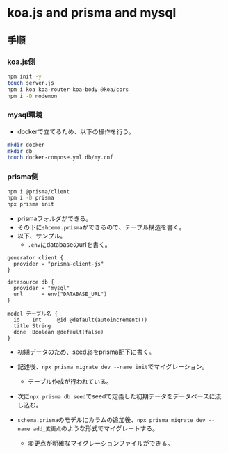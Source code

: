 # koa.js and prisma and mysql

## 手順

### koa.js側

```bash
npm init -y
touch server.js
npm i koa koa-router koa-body @koa/cors
npm i -D nodemon
```

### mysql環境
- dockerで立てるため、以下の操作を行う。

```bash
mkdir docker
mkdir db
touch docker-compose.yml db/my.cnf
```

### prisma側

```bash
npm i @prisma/client
npm i -D prisma
npx prisma init
```

- prismaフォルダができる。
- その下に`shcema.prisma`ができるので、テーブル構造を書く。
- 以下、サンプル。
  - `.env`にdatabaseのurlを書く。

```prisma
generator client {
  provider = "prisma-client-js"
}

datasource db {
  provider = "mysql"
  url      = env("DATABASE_URL")
}

model テーブル名 {
  id    Int     @id @default(autoincrement())
  title String
  done  Boolean @default(false)
}
```

- 初期データのため、seed.jsをprisma配下に書く。

- 記述後、`npx prisma migrate dev --name init`でマイグレーション。
  - テーブル作成が行われている。

- 次に`npx prisma db seed`でseedで定義した初期データをデータベースに流し込む。

- `schema.prisma`のモデルにカラムの追加後、`npx prisma migrate dev --name add_変更点`のような形式でマイグレートする。
  - 変更点が明確なマイグレーションファイルができる。